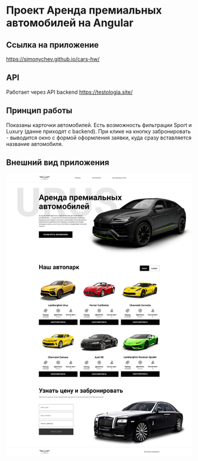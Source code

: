<h1>Проект Аренда премиальных автомобилей на Angular</h1>

<h2>Ссылка на приложение</h2>

https://simonychev.github.io/cars-hw/

<h2>API</h2>

Работает через API backend https://testologia.site/

<h2>Принцип работы</h2>

Показаны карточки автомобилей. Есть возможность фильтрации Sport и Luxury (данне приходят с backend). При клике на кнопку забронировать - выводится окно с формой оформления заявки, куда сразу вставляется название автомобиля.

<h2>Внешний вид приложения</h2>
<img src="https://github.com/simonychev/cars-hw/blob/main/assets/images/cars.png">